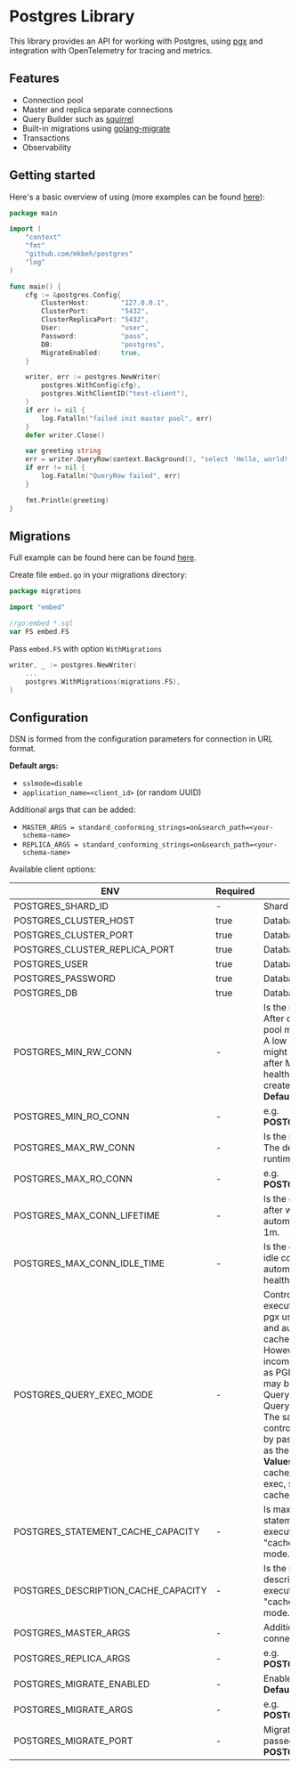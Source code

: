 # Postgres Library

This library provides an API for working with Postgres, using [pgx](github.com/jackc/pgx) and
integration with OpenTelemetry for tracing and metrics.

## Features

- Connection pool
- Master and replica separate connections
- Query Builder such as [squirrel](github.com/Masterminds/squirrel)
- Built-in migrations using [golang-migrate](github.com/golang-migrate/migrate)
- Transactions
- Observability

## Getting started

Here's a basic overview of using (more examples can be found [here](github.com/mkbeh/postgres/examples)):

```go
package main

import (
	"context"
	"fmt"
	"github.com/mkbeh/postgres"
	"log"
)

func main() {
	cfg := &postgres.Config{
		ClusterHost:        "127.0.0.1",
		ClusterPort:        "5432",
		ClusterReplicaPort: "5432",
		User:               "user",
		Password:           "pass",
		DB:                 "postgres",
		MigrateEnabled:     true,
	}

	writer, err := postgres.NewWriter(
		postgres.WithConfig(cfg),
		postgres.WithClientID("test-client"),
	)
	if err != nil {
		log.Fatalln("failed init master pool", err)
	}
	defer writer.Close()

	var greeting string
	err = writer.QueryRow(context.Background(), "select 'Hello, world!'").Scan(&greeting)
	if err != nil {
		log.Fatalln("QueryRow failed", err)
	}

	fmt.Println(greeting)
}

```

## Migrations

Full example can be found here can be found [here](github.com/mkbeh/postgres/examples).

Create file `embed.go` in your migrations directory:
```go
package migrations

import "embed"

//go:embed *.sql
var FS embed.FS
```

Pass `embed.FS` with option `WithMigrations`

```go
writer, _ := postgres.NewWriter(
    ...
    postgres.WithMigrations(migrations.FS),
)
```

## Configuration

DSN is formed from the configuration parameters for connection in URL format.

**Default args:**

* `sslmode=disable`
* `application_name=<client_id>` (or random UUID)

Additional args that can be added:

* `MASTER_ARGS = standard_conforming_strings=on&search_path=<your-schema-name>`
* `REPLICA_ARGS = standard_conforming_strings=on&search_path=<your-schema-name>`

Available client options:

| ENV                                 | Required | Description                                                                                                                                                                                                                                                                                                                                                                                                                                                                                                                                               |
|-------------------------------------|----------|-----------------------------------------------------------------------------------------------------------------------------------------------------------------------------------------------------------------------------------------------------------------------------------------------------------------------------------------------------------------------------------------------------------------------------------------------------------------------------------------------------------------------------------------------------------|
| POSTGRES_SHARD_ID                   | -        | Shard ID. **Default**: 0.                                                                                                                                                                                                                                                                                                                                                                                                                                                                                                                                 |
| POSTGRES_CLUSTER_HOST               | true     | Database host.                                                                                                                                                                                                                                                                                                                                                                                                                                                                                                                                            |
| POSTGRES_CLUSTER_PORT               | true     | Database master port.                                                                                                                                                                                                                                                                                                                                                                                                                                                                                                                                     |
| POSTGRES_CLUSTER_REPLICA_PORT       | true     | Database replica port.                                                                                                                                                                                                                                                                                                                                                                                                                                                                                                                                    |
| POSTGRES_USER                       | true     | Database user.                                                                                                                                                                                                                                                                                                                                                                                                                                                                                                                                            |
| POSTGRES_PASSWORD                   | true     | Database password.                                                                                                                                                                                                                                                                                                                                                                                                                                                                                                                                        |
| POSTGRES_DB                         | true     | Database name.                                                                                                                                                                                                                                                                                                                                                                                                                                                                                                                                            |
| POSTGRES_MIN_RW_CONN                | -        | Is the minimum size of the pool. After connection closes, the pool might dip below MinConns. A low number of MinConns might mean the pool is empty after MaxConnLifetime until the health check has a chance to create new connections. **Default**: 1.                                                                                                                                                                                                                                                                                                   |
| POSTGRES_MIN_RO_CONN                | -        | e.g. **POSTGRES_MIN_RW_CONN**.                                                                                                                                                                                                                                                                                                                                                                                                                                                                                                                            |
| POSTGRES_MAX_RW_CONN                | -        | Is the maximum size of the pool. The default is the greater of 4 or runtime.NumCPU().                                                                                                                                                                                                                                                                                                                                                                                                                                                                     |
| POSTGRES_MAX_RO_CONN                | -        | e.g. **POSTGRES_MAX_RW_CONN**                                                                                                                                                                                                                                                                                                                                                                                                                                                                                                                             |
| POSTGRES_MAX_CONN_LIFETIME          | -        | Is the duration since creation after which a connection will be automatically closed. **Default**: 1m.                                                                                                                                                                                                                                                                                                                                                                                                                                                    |
| POSTGRES_MAX_CONN_IDLE_TIME         | -        | Is the duration after which an idle connection will be automatically closed by the health check. **Default**: 30s.                                                                                                                                                                                                                                                                                                                                                                                                                                        |
| POSTGRES_QUERY_EXEC_MODE            | -        | Controls the default mode for executing queries. By default pgx uses the extended protocol and automatically prepares and caches prepared statements. However, this may be incompatible with proxies such as PGBouncer. In this case it may be preferable to use QueryExecModeExec or QueryExecModeSimpleProtocol. The same functionality can be controlled on a per query basis by passing a QueryExecMode as the first query argument. **Values**: cache_statement, cache_describe, describe_exec, exec, simple_protocol. **Default**: cache_statement. |
| POSTGRES_STATEMENT_CACHE_CAPACITY   | -        | Is maximum size of the statement cache used when executing a query with "cache_statement" query exec mode. **Default**: 128.                                                                                                                                                                                                                                                                                                                                                                                                                              |
| POSTGRES_DESCRIPTION_CACHE_CAPACITY | -        | Is the maximum size of the description cache used when executing a query with "cache_describe" query exec mode. **Default**: 512.                                                                                                                                                                                                                                                                                                                                                                                                                         |
| POSTGRES_MASTER_ARGS                | -        | Additional arguments for connection string.                                                                                                                                                                                                                                                                                                                                                                                                                                                                                                               |
| POSTGRES_REPLICA_ARGS               | -        | e.g. **POSTGRES_REPLICA_ARGS**                                                                                                                                                                                                                                                                                                                                                                                                                                                                                                                            |
| POSTGRES_MIGRATE_ENABLED            | -        | Enable migrations if passed. **Default**: false.                                                                                                                                                                                                                                                                                                                                                                                                                                                                                                          |
| POSTGRES_MIGRATE_ARGS               | -        | e.g. **POSTGRES_MASTER_ARGS**                                                                                                                                                                                                                                                                                                                                                                                                                                                                                                                             |
| POSTGRES_MIGRATE_PORT               | -        | Migrate port. if value is not passed by default value is used **POSTGRES_CLUSTER_PORT**.                                                                                                                                                                                                                                                                                                                                                                                                                                                                  |